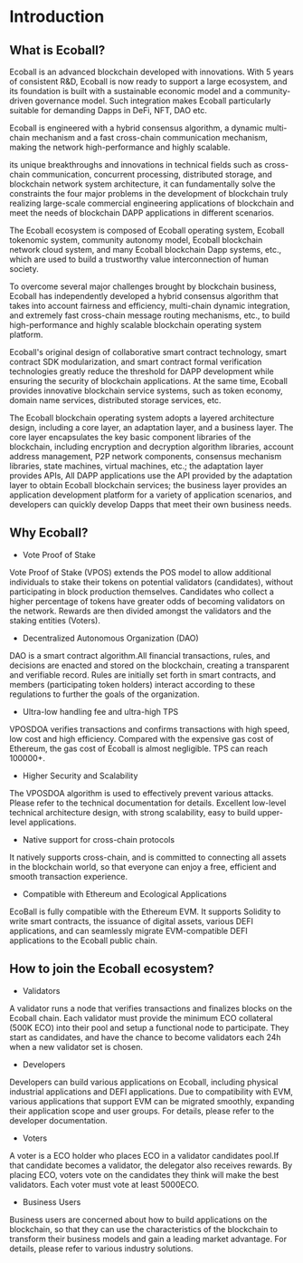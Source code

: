 # Introduction

## What is Ecoball? <a href="what-is-ecoball" id="what-is-ecoball"></a>

Ecoball is an advanced blockchain developed with innovations. With 5 years of consistent R\&D, Ecoball is now ready to support a large ecosystem, and its foundation is built with a sustainable economic model and a community-driven governance model. Such integration makes Ecoball particularly suitable for demanding Dapps in DeFi, NFT, DAO etc.

Ecoball is engineered with a hybrid consensus algorithm, a dynamic multi-chain mechanism and a fast cross-chain communication mechanism, making the network high-performance and highly scalable.

its unique breakthroughs and innovations in technical fields such as cross-chain communication, concurrent processing, distributed storage, and blockchain network system architecture, it can fundamentally solve the constraints the four major problems in the development of blockchain truly realizing large-scale commercial engineering applications of blockchain and meet the needs of blockchain DAPP applications in different scenarios.

The Ecoball ecosystem is composed of Ecoball operating system, Ecoball tokenomic system, community autonomy model, Ecoball blockchain network cloud system, and many Ecoball blockchain Dapp systems, etc., which are used to build a trustworthy value interconnection of human society.

To overcome several major challenges brought by blockchain business, Ecoball has independently developed a hybrid consensus algorithm that takes into account fairness and efficiency, multi-chain dynamic integration, and extremely fast cross-chain message routing mechanisms, etc., to build high-performance and highly scalable blockchain operating system platform.

Ecoball's original design of collaborative smart contract technology, smart contract SDK modularization, and smart contract formal verification technologies greatly reduce the threshold for DAPP development while ensuring the security of blockchain applications. At the same time, Ecoball provides innovative blockchain service systems, such as token economy, domain name services, distributed storage services, etc.

The Ecoball blockchain operating system adopts a layered architecture design, including a core layer, an adaptation layer, and a business layer. The core layer encapsulates the key basic component libraries of the blockchain, including encryption and decryption algorithm libraries, account address management, P2P network components, consensus mechanism libraries, state machines, virtual machines, etc.; the adaptation layer provides APIs, All DAPP applications use the API provided by the adaptation layer to obtain Ecoball blockchain services; the business layer provides an application development platform for a variety of application scenarios, and developers can quickly develop Dapps that meet their own business needs.

## Why Ecoball? <a href="why-ecoball" id="why-ecoball"></a>

* Vote Proof of Stake

Vote Proof of Stake (VPOS) extends the POS model to allow additional individuals to stake their tokens on potential validators (candidates), without participating in block production themselves. Candidates who collect a higher percentage of tokens have greater odds of becoming validators on the network. Rewards are then divided amongst the validators and the staking entities (Voters).

* Decentralized Autonomous Organization (DAO)

DAO is a smart contract algorithm.All financial transactions, rules, and decisions are enacted and stored on the blockchain, creating a transparent and verifiable record. Rules are initially set forth in smart contracts, and members (participating token holders) interact according to these regulations to further the goals of the organization.

* Ultra-low handling fee and ultra-high TPS

VPOSDOA verifies transactions and confirms transactions with high speed, low cost and high efficiency. Compared with the expensive gas cost of Ethereum, the gas cost of Ecoball is almost negligible. TPS can reach 100000+.

* Higher Security and Scalability

The VPOSDOA algorithm is used to effectively prevent various attacks. Please refer to the technical documentation for details. Excellent low-level technical architecture design, with strong scalability, easy to build upper-level applications.

* Native support for cross-chain protocols

It natively supports cross-chain, and is committed to connecting all assets in the blockchain world, so that everyone can enjoy a free, efficient and smooth transaction experience.

* Compatible with Ethereum and Ecological Applications

EcoBall is fully compatible with the Ethereum EVM. It supports Solidity to write smart contracts, the issuance of digital assets, various DEFI applications, and can seamlessly migrate EVM-compatible DEFI applications to the Ecoball public chain.

## How to join the Ecoball ecosystem? <a href="how-to-join-the-ecoball-ecosystem" id="how-to-join-the-ecoball-ecosystem"></a>

* Validators

A validator runs a node that verifies transactions and finalizes blocks on the Ecoball chain. Each validator must provide the minimum ECO collateral (500K ECO) into their pool and setup a functional node to participate. They start as candidates, and have the chance to become validators each 24h when a new validator set is chosen.

* Developers

Developers can build various applications on Ecoball, including physical industrial applications and DEFI applications. Due to compatibility with EVM, various applications that support EVM can be migrated smoothly, expanding their application scope and user groups. For details, please refer to the developer documentation.

* Voters

A voter is a ECO holder who places ECO in a validator candidates pool.If that candidate becomes a validator, the delegator also receives rewards. By placing ECO, voters vote on the candidates they think will make the best validators. Each voter must vote at least 5000ECO.

* Business Users

Business users are concerned about how to build applications on the blockchain, so that they can use the characteristics of the blockchain to transform their business models and gain a leading market advantage. For details, please refer to various industry solutions.
